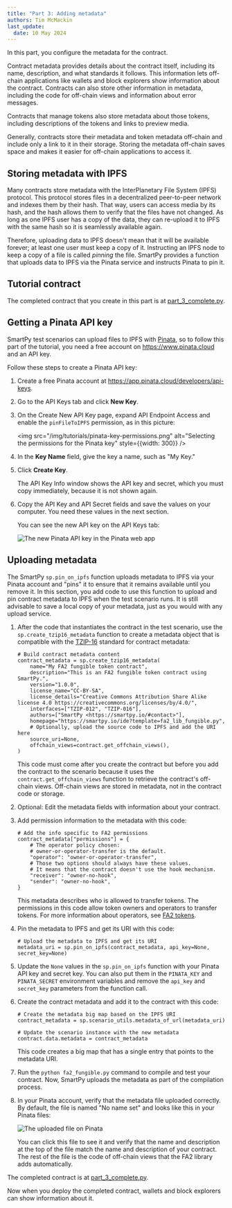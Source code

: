 ```yaml
---
title: "Part 3: Adding metadata"
authors: Tim McMackin
last_update:
  date: 10 May 2024
---
```


In this part, you configure the metadata for the contract.

Contract metadata provides details about the contract itself, including its name, description, and what standards it follows.
This information lets off-chain applications like wallets and block explorers show information about the contract.
Contracts can also store other information in metadata, including the code for off-chain views and information about error messages.

Contracts that manage tokens also store metadata about those tokens, including descriptions of the tokens and links to preview media.

Generally, contracts store their metadata and token metadata off-chain and include only a link to it in their storage.
Storing the metadata off-chain saves space and makes it easier for off-chain applications to access it.

## Storing metadata with IPFS

Many contracts store metadata with the InterPlanetary File System (IPFS) protocol.
This protocol stores files in a decentralized peer-to-peer network and indexes them by their hash.
That way, users can access media by its hash, and the hash allows them to verify that the files have not changed.
As long as one IPFS user has a copy of the data, they can re-upload it to IPFS with the same hash so it is seamlessly available again.

Therefore, uploading data to IPFS doesn't mean that it will be available forever; at least one user must keep a copy of it.
Instructing an IPFS node to keep a copy of a file is called _pinning_ the file.
SmartPy provides a function that uploads data to IPFS via the Pinata service and instructs Pinata to pin it.

## Tutorial contract

The completed contract that you create in this part is at [part_3_complete.py](https://github.com/trilitech/tutorial-applications/blob/main/smartpy_fa2_fungible/part_3_complete.py).

## Getting a Pinata API key

SmartPy test scenarios can upload files to IPFS with [Pinata](https://www.pinata.cloud/), so to follow this part of the tutorial, you need a free account on https://www.pinata.cloud and an API key.

Follow these steps to create a Pinata API key:

1. Create a free Pinata account at https://app.pinata.cloud/developers/api-keys.

1. Go to the API Keys tab and click **New Key**.

1. On the Create New API Key page, expand API Endpoint Access and enable the `pinFileToIPFS` permission, as in this picture:

   <img src="/img/tutorials/pinata-key-permissions.png" alt="Selecting the permissions for the Pinata key" style={{width: 300}} />

1. In the **Key Name** field, give the key a name, such as "My Key."

1. Click **Create Key**.

   The API Key Info window shows the API key and secret, which you must copy immediately, because it is not shown again.

1. Copy the API Key and API Secret fields and save the values on your computer.
You need these values in the next section.

   You can see the new API key on the API Keys tab:

   ![The new Pinata API key in the Pinata web app](/img/tutorials/created-pinata-key.png)

## Uploading metadata

The SmartPy `sp.pin_on_ipfs` function uploads metadata to IPFS via your Pinata account and "pins" it to ensure that it remains available until you remove it.
In this section, you add code to use this function to upload and pin contract metadata to IPFS when the test scenario runs.
It is still advisable to save a local copy of your metadata, just as you would with any upload service.

1. After the code that instantiates the contract in the test scenario, use the `sp.create_tzip16_metadata` function to create a metadata object that is compatible with the [TZIP-16](https://gitlab.com/tezos/tzip/-/blob/master/proposals/tzip-16/tzip-16.md) standard for contract metadata:

   ```smartpy
   # Build contract metadata content
   contract_metadata = sp.create_tzip16_metadata(
       name="My FA2 fungible token contract",
       description="This is an FA2 fungible token contract using SmartPy.",
       version="1.0.0",
       license_name="CC-BY-SA",
       license_details="Creative Commons Attribution Share Alike license 4.0 https://creativecommons.org/licenses/by/4.0/",
       interfaces=["TZIP-012", "TZIP-016"],
       authors=["SmartPy <https://smartpy.io/#contact>"],
       homepage="https://smartpy.io/ide?template=fa2_lib_fungible.py",
       # Optionally, upload the source code to IPFS and add the URI here
       source_uri=None,
       offchain_views=contract.get_offchain_views(),
   )
   ```

   This code must come after you create the contract but before you add the contract to the scenario because it uses the `contract.get_offchain_views` function to retrieve the contract's off-chain views.
   Off-chain views are stored in metadata, not in the contract code or storage.

1. Optional: Edit the metadata fields with information about your contract.

1. Add permission information to the metadata with this code:

   ```smartpy
   # Add the info specific to FA2 permissions
   contract_metadata["permissions"] = {
       # The operator policy chosen:
       # owner-or-operator-transfer is the default.
       "operator": "owner-or-operator-transfer",
       # Those two options should always have these values.
       # It means that the contract doesn't use the hook mechanism.
       "receiver": "owner-no-hook",
       "sender": "owner-no-hook",
   }
   ```

   This metadata describes who is allowed to transfer tokens.
   The permissions in this code allow token owners and operators to transfer tokens.
   For more information about operators, see [FA2 tokens](/architecture/tokens/FA2).

1. Pin the metadata to IPFS and get its URI with this code:

   ```smartpy
   # Upload the metadata to IPFS and get its URI
   metadata_uri = sp.pin_on_ipfs(contract_metadata, api_key=None, secret_key=None)
   ```

1. Update the `None` values in the `sp.pin_on_ipfs` function with your Pinata API key and secret key.
You can also put them in the `PINATA_KEY` and `PINATA_SECRET` environment variables and remove the `api_key` and `secret_key` parameters from the function call.

1. Create the contract metadata and add it to the contract with this code:

   ```smartpy
   # Create the metadata big map based on the IPFS URI
   contract_metadata = sp.scenario_utils.metadata_of_url(metadata_uri)

   # Update the scenario instance with the new metadata
   contract.data.metadata = contract_metadata
   ```

   This code creates a big map that has a single entry that points to the metadata URI.

1. Run the `python fa2_fungible.py` command to compile and test your contract.
Now, SmartPy uploads the metadata as part of the compilation process.

1. In your Pinata account, verify that the metadata file uploaded correctly.
By default, the file is named "No name set" and looks like this in your Pinata files:

   ![The uploaded file on Pinata](/img/tutorials/pinata-pinned-file.png)

   You can click this file to see it and verify that the name and description at the top of the file match the name and description of your contract.
   The rest of the file is the code of off-chain views that the FA2 library adds automatically.

The completed contract is at [part_3_complete.py](https://github.com/trilitech/tutorial-applications/blob/main/smartpy_fa2_fungible/part_3_complete.py).

Now when you deploy the completed contract, wallets and block explorers can show information about it.
